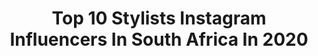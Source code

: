 ---
title: Top 10 Stylists Instagram Influencers In South Africa In 2020
description: >-
  Find top stylists Instagram influencers in South Africa in 2020. Most popular hashtags: #nike #buzzfeedfood #contemporaryart #maxhosa.
platform: Instagram
profiles:
  - username: "zeenatkh_"
    fullname: >-
      Z e e n a t   K h a n
    location: "South Africa"
    followers: 8213
    engagement: 956
    commentsToLikes: 0.208190
    id: ck5zt80vuzwqc0i140ooagtz6
    verified: false
    hashtags: "#bringtheadventure, #blackandwhitechallenge, #moodymandy"
  - username: "fiskanistyle"
    fullname: >-
      Fiskani
    location: "South Africa"
    followers: 5591
    engagement: 831
    commentsToLikes: 0.190394
    id: ck5hmfi43luuq0i11ckcfza1a
    verified: false
    hashtags: "#youtubemusic, #nike"
  - username: "_controllaa"
    fullname: >-
      Abram Thato Mabuela
    location: "South Africa"
    followers: 122213
    engagement: 457
    commentsToLikes: 0.012663
    id: ck5bumnv2i25x0i115ybr18m9
    verified: false
    hashtags: "#thickerthanwater, #playwithpringles, #pringlessa"
  - username: "nana.kwasi.wiafe"
    fullname: >-
      NANA•KWASI•WIAFE 🇬🇭
    location: "South Africa"
    followers: 12037
    engagement: 721
    commentsToLikes: 0.034641
    id: ck55mkb0g45jm0i11430bi9dn
    verified: false
    hashtags: "#afisa, #beauty, #creativejourney, #eyewear"
  - username: "phuphogumedek"
    fullname: >-
      Phupho Gumede Kardashian
    location: "South Africa"
    followers: 35826
    engagement: 177
    commentsToLikes: 0.040372
    id: ck13a9250p87k0i191uchm5oi
    verified: false
    hashtags: "#hfmetgala2020, #metgalachallenge, #styledbyfleekzus, #dontrushchallenge"
  - username: "kevoabbra2"
    fullname: >-
      KEVO ABBRA™ 🇰🇪
    location: "South Africa"
    followers: 9367
    engagement: 542
    commentsToLikes: 0.035018
    id: ck0u6z4w23di80i19yhtzlxgo
    verified: false
    hashtags: ""
  - username: "trapjuiceworldwide"
    fullname: >-
      𝐌𝐅𝐀𝐍𝐀’𝐖𝐄𝐍𝐃𝐔𝐍𝐀 - EP 🚼
    location: "South Africa"
    followers: 21858
    engagement: 276
    commentsToLikes: 0.070451
    id: ckaousmed1myf0i78ygqk6rx7
    verified: false
    hashtags: "#mfanawendunaeploading"
  - username: "drizzleanddip"
    fullname: >-
      Sam Linsell
    location: "South Africa"
    followers: 35932
    engagement: 203
    commentsToLikes: 0.047894
    id: ck5zryynlxii60i14ronnukt6
    verified: false
    hashtags: "#buzzfeedfood, #seriouseats, #butternutsoup, #pastarecipes"
  - username: "charlie_dior"
    fullname: >-
      CHARLIE DIOR
    location: "South Africa"
    followers: 12525
    engagement: 432
    commentsToLikes: 0.106672
    id: ck136q1dy7p950i19odjtispv
    verified: false
    hashtags: "#chochomucho, #masaiwarriors, #nyc, #sikadem"
  - username: "kellarr_"
    fullname: >-
      KLR
    location: "South Africa"
    followers: 5736
    engagement: 1348
    commentsToLikes: 0.026999
    id: ck8sxnrjyi0jr0j78brpenh8f
    verified: false
    hashtags: "#merrychristmas, #vacation, #travelingram, #travelblog"
---